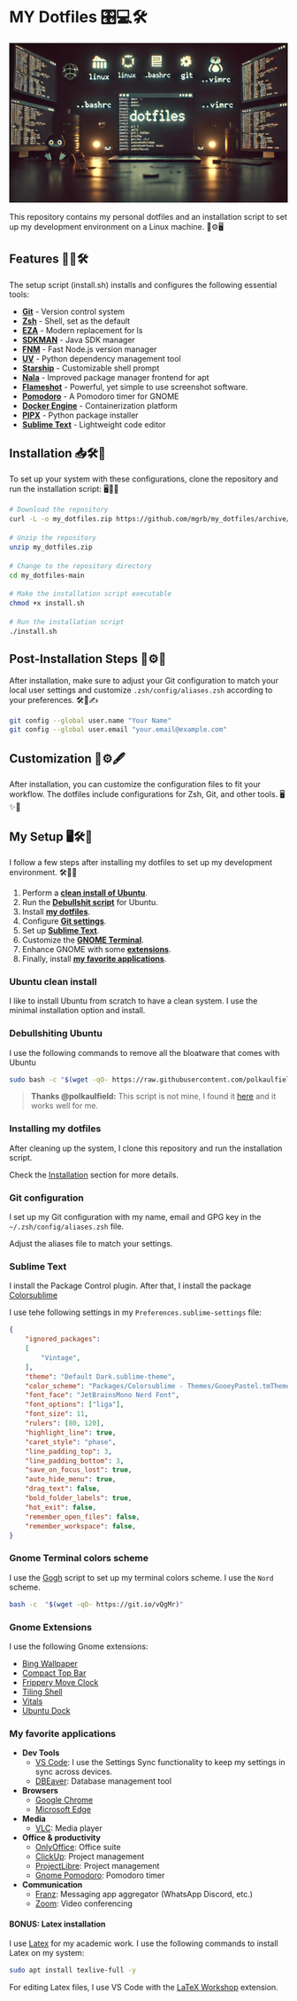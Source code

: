 # MY Dotfiles 🎛️💻🛠️

![Header - My Dotfiles](assets/header.webp)

This repository contains my personal dotfiles and an installation script to set up my development environment on a Linux machine. 🐧⚙️🖥️

## Features 🚀✨🛠️

The setup script (install.sh) installs and configures the following essential tools:

- [**Git**](https://git-scm.com/) - Version control system
- [**Zsh**](https://www.zsh.org/) - Shell, set as the default
- [**EZA**](https://eza.rocks/) - Modern replacement for ls
- [**SDKMAN**](https://sdkman.io/) - Java SDK manager
- [**FNM**](https://github.com/Schniz/fnm) - Fast Node.js version manager
- [**UV**](https://docs.astral.sh/uv/) - Python dependency management tool
- [**Starship**](https://starship.rs/) - Customizable shell prompt
- [**Nala**](https://gitlab.com/volian/nala) - Improved package manager frontend for apt
- [**Flameshot**](https://flameshot.org/) - Powerful, yet simple to use screenshot software.
- [**Pomodoro**](https://gnomepomodoro.org/) - A Pomodoro timer for GNOME
- [**Docker Engine**](https://docs.docker.com/engine/install/ubuntu/) - Containerization platform
- [**PIPX**](https://github.com/pypa/pipx) - Python package installer
- [**Sublime Text**](https://www.sublimetext.com/) - Lightweight code editor

## Installation 📥🛠️📌

To set up your system with these configurations, clone the repository and run the installation script: 🖥️🔧📜

```bash
# Download the repository
curl -L -o my_dotfiles.zip https://github.com/mgrb/my_dotfiles/archive/refs/heads/main.zip

# Unzip the repository
unzip my_dotfiles.zip

# Change to the repository directory
cd my_dotfiles-main

# Make the installation script executable
chmod +x install.sh

# Run the installation script
./install.sh
```

## Post-Installation Steps 🔄⚙️📝

After installation, make sure to adjust your Git configuration to match your local user settings and customize `.zsh/config/aliases.zsh` according to your preferences. 🛠️📄✍️

```bash
git config --global user.name "Your Name"
git config --global user.email "your.email@example.com"
```

## Customization 🎨⚙️🖋️

After installation, you can customize the configuration files to fit your workflow. The dotfiles include configurations for Zsh, Git, and other tools. 🖥️✨📂

## My Setup 🖥️🛠️🔧

I follow a few steps after installing my dotfiles to set up my development environment. 🛠️🔧📜

1. Perform a [**clean install of Ubuntu**](#ubuntu-clean-install).
1. Run the [**Debullshit script**](#debullshiting-ubuntu) for Ubuntu.
1. Install [**my dotfiles**](#installation).
1. Configure [**Git settings**](#git-configuration).
1. Set up [**Sublime Text**](#sublime-text).
1. Customize the [**GNOME Terminal**](#gnome-terminal-colors-scheme).
1. Enhance GNOME with some [**extensions**](#gnome-extensions).
1. Finally, install [**my favorite applications**](#my-favorite-applications).

### Ubuntu clean install

I like to install Ubuntu from scratch to have a clean system. I use the minimal installation option and install.

### Debullshiting Ubuntu

I use the following commands to remove all the bloatware that comes with Ubuntu

```bash
sudo bash -c "$(wget -qO- https://raw.githubusercontent.com/polkaulfield/ubuntu-debullshit/main/ubuntu-debullshit.sh)"
```

> **Thanks @polkaulfield:** This script is not mine, I found it [here](https://github.com/polkaulfield/ubuntu-debullshit) and it works well for me.

### Installing my dotfiles

After cleaning up the system, I clone this repository and run the installation script.

Check the [Installation](#installation) section for more details.

### Git configuration

I set up my Git configuration with my name, email and GPG key in the `~/.zsh/config/aliases.zsh` file.

Adjust the aliases file to match your settings.

### Sublime Text

I install the Package Control plugin. After that, I install the package [Colorsublime](https://github.com/Colorsublime/Colorsublime-Plugin) 

I use tehe following settings in my `Preferences.sublime-settings` file:

```json
{
	"ignored_packages":
	[
		"Vintage",
	],
	"theme": "Default Dark.sublime-theme",
	"color_scheme": "Packages/Colorsublime - Themes/GooeyPastel.tmTheme",
	"font_face": "JetBrainsMono Nerd Font",
	"font_options": ["liga"],
	"font_size": 11,
	"rulers": [80, 120],
	"highlight_line": true,
	"caret_style": "phase",
	"line_padding_top": 3,
	"line_padding_bottom": 3,
	"save_on_focus_lost": true,
	"auto_hide_menu": true, 
	"drag_text": false, 
	"bold_folder_labels": true,
	"hot_exit": false,
    "remember_open_files": false,
	"remember_workspace": false,
}
```

### Gnome Terminal colors scheme

I use the [Gogh](https://gogh-co.github.io/Gogh/) script to set up my terminal colors scheme. I use the `Nord` scheme.

```bash
bash -c  "$(wget -qO- https://git.io/vQgMr)" 
```

### Gnome Extensions

I use the following Gnome extensions:

- [Bing Wallpaper](https://extensions.gnome.org/extension/1262/bing-wallpaper-changer/)
- [Compact Top Bar](https://extensions.gnome.org/extension/5669/compact-top-bar/)
- [Frippery Move Clock](https://extensions.gnome.org/extension/2/move-clock/)
- [Tiling Shell](https://extensions.gnome.org/extension/7065/tiling-shell/)
- [Vitals](https://extensions.gnome.org/extension/1460/vitals/)
- [Ubuntu Dock](https://extensions.gnome.org/extension/1300/ubuntu-dock/)

### My favorite applications

- **Dev Tools**
    - [VS Code](https://code.visualstudio.com/): I use the Settings Sync functionality to keep my settings in sync across devices.
    - [DBEaver](https://dbeaver.io/): Database management tool
- **Browsers**
    - [Google Chrome](https://www.google.com/chrome)
    - [Microsoft Edge](https://www.microsoft.com/en-us/edge)
- **Media**
    - [VLC](https://www.videolan.org/): Media player
- **Office & productivity**
    - [OnlyOffice](https://www.onlyoffice.com/): Office suite
    - [ClickUp](https://clickup.com): Project management
    - [ProjectLibre](https://www.projectlibre.com/): Project management
    - [Gnome Pomodoro](https://gnomepomodoro.org/): Pomodoro timer
- **Communication**
    - [Franz](https://meetfranz.com/): Messaging app aggregator (WhatsApp Discord, etc.)
    - [Zoom](https://www.zoom.com/): Video conferencing

#### BONUS: Latex installation

I use [Latex](https://www.latex-project.org/) for my academic work. 
I use the following commands to install Latex on my system:

```bash
sudo apt install texlive-full -y
```

For editing Latex files, I use VS Code with the [LaTeX Workshop](https://marketplace.visualstudio.com/items?itemName=James-Yu.latex-workshop) extension.
